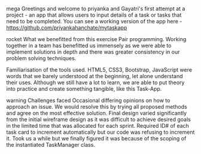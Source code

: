 mega Greetings and welcome to priyanka and Gayatri's first attempt at a project - an app that allows users to input details of a task or tasks that need to be completed. You can see a working version of the app here - https://github.com/priyankahanchate/mytaskapp

rocket What we benefitted from this exercise
Pair programming. Working together in a team has benefitted us immensely as we were able to implement solutions in depth and there was greater consistency in our problem solving techniques.

Familiarisation of the tools used. HTML5, CSS3, Bootstrap, JavaScript  were words that we barely understood at the beginning, let alone understand their uses. Although we still have a lot to learn, we are able to put theory into practice and create something tangible, like this Task-App.

warning Challenges faced
Occasional differing opinions on how to approach an issue. We would resolve this by trying all proposed methods and agree on the most effective solution.
Final design varied significantly from the initial wireframe design as it was difficult to achieve desired goals in the limited time that was allocated for each sprint.
Required ID# of each task card to increment automatically but our code was refusing to increment it. Took us a while but we finally figured it was because of the scoping of the instantiated TaskManager class.
